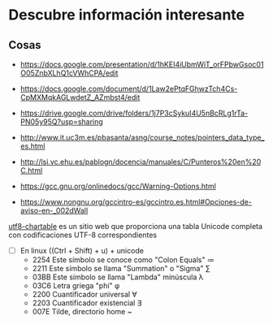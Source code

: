 # Descubre información interesante

## Cosas

- https://docs.google.com/presentation/d/1hKEI4iUbmWiT_orFPbwGsoc01O05ZnbXLhQ1cVWhCPA/edit

- https://docs.google.com/document/d/1Law2ePtqFGhwzTch4Cs-CpMXMqkAGLwdetZ_AZmbst4/edit

- https://drive.google.com/drive/folders/1j7P3cSykuI4U5nBcRLg1rTa-PN05y95Q?usp=sharing

- http://www.it.uc3m.es/pbasanta/asng/course_notes/pointers_data_type_es.html

- http://lsi.vc.ehu.es/pablogn/docencia/manuales/C/Punteros%20en%20C.html

- https://gcc.gnu.org/onlinedocs/gcc/Warning-Options.html

- https://www.nongnu.org/gccintro-es/gccintro.es.html#Opciones-de-aviso-en-_002dWall

 [utf8-chartable](https://www.utf8-chartable.de/unicode-utf8-table.pl) es un sitio web que proporciona una tabla Unicode completa con codificaciones UTF-8 correspondientes

- [ ] En linux ((Ctrl + Shift) + u) + unicode 
    - 2254 Este símbolo se conoce como "Colon Equals" ≔
    - 2211 Este símbolo se llama "Summation" o "Sigma" ∑
    - 03BB Este símbolo se llama "Lambda" minúscula λ
    - 03C6 Letra griega "phi" φ
    - 2200 Cuantificador universal ∀
    - 2203 Cuantificador existencial ∃
    - 007E Tilde, directorio home ~
